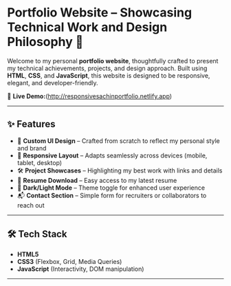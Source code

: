 # Portfolio Website – Showcasing Technical Work and Design Philosophy 🎯

Welcome to my personal **portfolio website**, thoughtfully crafted to present my technical achievements, projects, and design approach. Built using **HTML**, **CSS**, and **JavaScript**, this website is designed to be responsive, elegant, and developer-friendly.

🔗 **Live Demo:**(http://responsivesachinportfolio.netlify.app)

---

## ✨ Features

- 🎨 **Custom UI Design** – Crafted from scratch to reflect my personal style and brand
- 📱 **Responsive Layout** – Adapts seamlessly across devices (mobile, tablet, desktop)
- 🛠 **Project Showcases** – Highlighting my best work with links and details
- 📄 **Resume Download** – Easy access to my latest resume
- 🌙 **Dark/Light Mode** – Theme toggle for enhanced user experience
- 📬 **Contact Section** – Simple form for recruiters or collaborators to reach out

---

## 🛠 Tech Stack

- **HTML5**
- **CSS3** (Flexbox, Grid, Media Queries)
- **JavaScript** (Interactivity, DOM manipulation)

---



